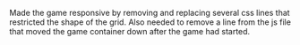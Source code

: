 Made the game responsive by removing and replacing several css lines that restricted the shape of the grid. Also needed to remove a line from the js file that moved the game container down after the game had started.